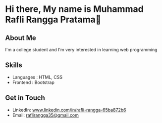 # Hi there, My name is Muhammad Rafli Rangga Pratama👋

## About Me
I'm a college student and I'm very interested in learning web programming

## Skills
- Languages  : HTML, CSS
- Frontend   : Bootstrap

## Get in Touch
- LinkedIn: www.linkedin.com/in/rafli-rangga-65ba872b6
- Email: raflirangga35@gmail.com


<!--
**m-RafliRangga-p/m-RafliRangga-p** is a ✨ _special_ ✨ repository because its `README.md` (this file) appears on your GitHub profile.

Here are some ideas to get you started:

- 🔭 I’m currently working on ...
- 🌱 I’m currently learning ...
- 👯 I’m looking to collaborate on ...
- 🤔 I’m looking for help with ...
- 💬 Ask me about ...
- 📫 How to reach me: ...
- 😄 Pronouns: ...
- ⚡ Fun fact: ...
-->

